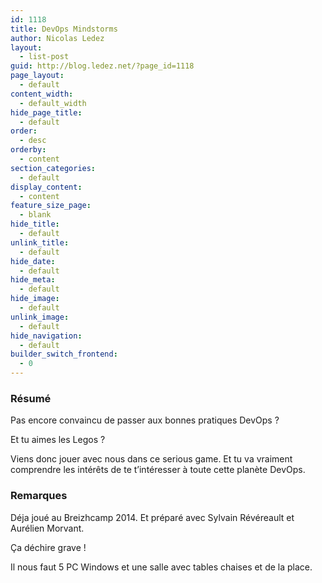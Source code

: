 ```yaml
---
id: 1118
title: DevOps Mindstorms
author: Nicolas Ledez
layout:
  - list-post
guid: http://blog.ledez.net/?page_id=1118
page_layout:
  - default
content_width:
  - default_width
hide_page_title:
  - default
order:
  - desc
orderby:
  - content
section_categories:
  - default
display_content:
  - content
feature_size_page:
  - blank
hide_title:
  - default
unlink_title:
  - default
hide_date:
  - default
hide_meta:
  - default
hide_image:
  - default
unlink_image:
  - default
hide_navigation:
  - default
builder_switch_frontend:
  - 0
---
```

### Résumé

Pas encore convaincu de passer aux bonnes pratiques DevOps ?

Et tu aimes les Legos ?

Viens donc jouer avec nous dans ce serious game. Et tu va vraiment comprendre les intérêts de te t&rsquo;intéresser à toute cette planète DevOps.

### Remarques

Déja joué au Breizhcamp 2014. Et préparé avec Sylvain Révéreault et Aurélien Morvant.

Ça déchire grave !

Il nous faut 5 PC Windows et une salle avec tables chaises et de la place.